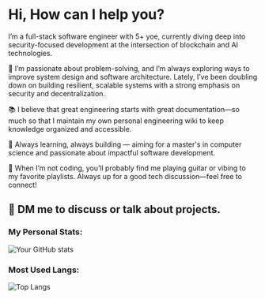 # Hi, How can I help you? 
I’m a full-stack software engineer with 5+ yoe, currently diving deep into security-focused development at the intersection of blockchain and AI technologies.

🧠 I’m passionate about problem-solving, and I’m always exploring ways to improve system design and software architecture. Lately, I’ve been doubling down on building resilient, scalable systems with a strong emphasis on security and decentralization.

📚 I believe that great engineering starts with great documentation—so much so that I maintain my own personal engineering wiki to keep knowledge organized and accessible.

🚀 Always learning, always building — aiming for a master's in computer science and passionate about impactful software development.

🎸 When I’m not coding, you’ll probably find me playing guitar or vibing to my favorite playlists. Always up for a good tech discussion—feel free to connect!

## 📨 DM me to discuss or talk about projects.



### My Personal Stats:
![Your GitHub stats](https://github-readme-stats.vercel.app/api?username=angga-22&show_icons=true&theme=radical)

### Most Used Langs:
![Top Langs](https://github-readme-stats.vercel.app/api/top-langs/?username=angga-22&layout=compact&theme=radical)


<!--
**angga-22/angga-22** is a ✨ _special_ ✨ repository because its `README.md` (this file) appears on your GitHub profile.

Here are some ideas to get you started:

- 🔭 I’m currently working on ...
- 🌱 I’m currently learning ...
- 👯 I’m looking to collaborate on ...
- 🤔 I’m looking for help with ...
- 💬 Ask me about ...
- 📫 How to reach me: ...
- 😄 Pronouns: ...
- ⚡ Fun fact: ...
-->
